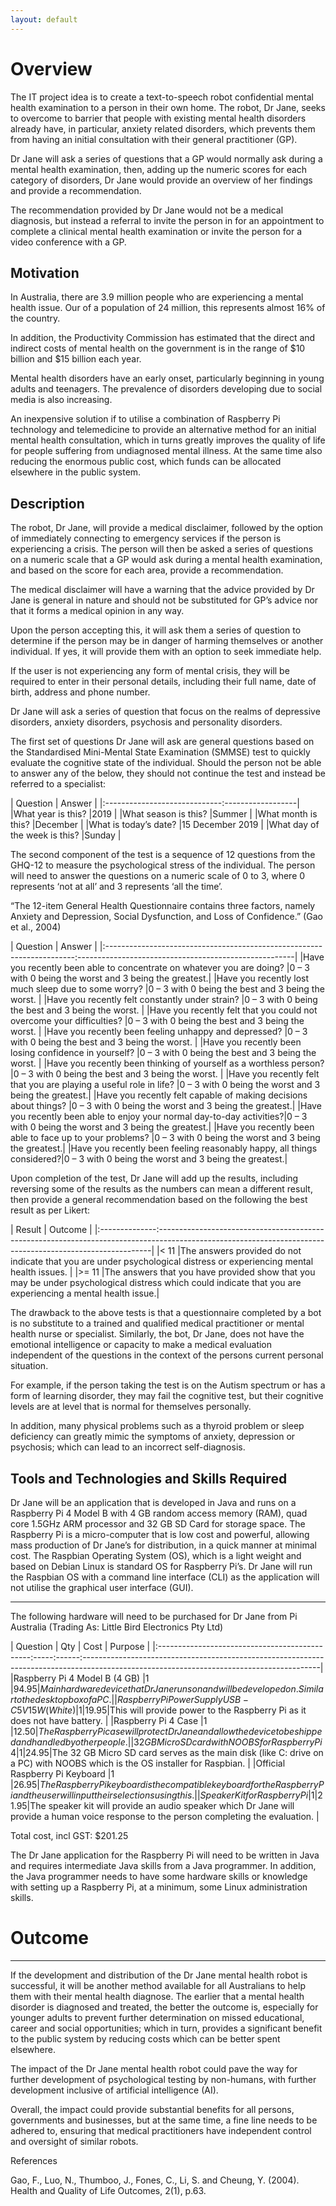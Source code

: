 ```yaml
---
layout: default
---
```


# Overview

The IT project idea is to create a text-to-speech robot confidential mental health examination to a person in their own home. The robot, Dr Jane, seeks to overcome to barrier that people with existing mental health disorders already have, in particular, anxiety related disorders, which prevents them from having an initial consultation with their general practitioner (GP).

Dr Jane will ask a series of questions that a GP would normally ask during a mental health examination, then, adding up the numeric scores for each category of disorders, Dr Jane would provide an overview of her findings and provide a recommendation.

The recommendation provided by Dr Jane would not be a medical diagnosis, but instead a referral to invite the person in for an appointment to complete a clinical mental health examination or invite the person for a video conference with a GP.

## Motivation

In Australia, there are 3.9 million people who are experiencing a mental health issue. Our of a population of 24 million, this represents almost 16% of the country.

In addition, the Productivity Commission has estimated that the direct and indirect costs of mental health on the government is in the range of $10 billion and $15 billion each year.

Mental health disorders have an early onset, particularly beginning in young adults and teenagers. The prevalence of disorders developing due to social media is also increasing. 

An inexpensive solution if to utilise a combination of Raspberry Pi technology and telemedicine to provide an alternative method for an initial mental health consultation, which in turns greatly improves the quality of life for people suffering from undiagnosed mental illness. At the same time also reducing the enormous public cost, which funds can be allocated elsewhere in the public system.

## Description

The robot, Dr Jane, will provide a medical disclaimer, followed by the option of immediately connecting to emergency services if the person is experiencing a crisis. The person will then be asked a series of questions on a numeric scale that a GP would ask during a mental health examination, and based on the score for each area, provide a recommendation.

The medical disclaimer will have a warning that the advice provided by Dr Jane is general in nature and should not be substituted for GP’s advice nor that it forms a medical opinion in any way.

Upon the person accepting this, it will ask them a series of question to determine if the person may be in danger of harming themselves or another individual. If yes, it will provide them with an option to seek immediate help.

If the user is not experiencing any form of mental crisis, they will be required to enter in their personal details, including their full name, date of birth, address and phone number.

Dr Jane will ask a series of question that focus on the realms of depressive disorders, anxiety disorders, psychosis and personality disorders. 

The first set of questions Dr Jane will ask are general questions based on the Standardised Mini-Mental State Examination (SMMSE) test to quickly evaluate the cognitive state of the individual. Should the person not be able to answer any of the below, they should not continue the test and instead be referred to a specialist:

| Question	                   | Answer            |
|:-----------------------------:------------------|
|What year is this?	           |2019              |
|What season is this?	       |Summer            |
|What month is this?	       |December          |
|What is today’s date?	       |15 December 2019  |
|What day of the week is this? |Sunday            |

The second component of the test is a sequence of 12 questions from the GHQ-12 to measure the psychological stress of the individual. The person will need to answer the questions on a numeric scale of 0 to 3, where 0 represents ‘not at all’ and 3 represents ‘all the time’.

“The 12-item General Health Questionnaire contains three factors, namely Anxiety and Depression, Social Dysfunction, and Loss of Confidence.” (Gao et al., 2004)

| Question	                                                            | Answer                                               |
|:----------------------------------------------------------------------:------------------------------------------------------|
|Have you recently been able to concentrate on whatever you are doing?	|0 – 3 with 0 being the worst and 3 being the greatest.|
|Have you recently lost much sleep due to some worry?                   |0 – 3 with 0 being the best and 3 being the worst.    |
|Have you recently felt constantly under strain?	                    |0 – 3 with 0 being the best and 3 being the worst.    |
|Have you recently felt that you could not overcome your difficulties?  |0 – 3 with 0 being the best and 3 being the worst.    |
|Have you recently been feeling unhappy and depressed?                  |0 – 3 with 0 being the best and 3 being the worst.    |
|Have you recently been losing confidence in yourself?	                |0 – 3 with 0 being the best and 3 being the worst.    |
|Have you recently been thinking of yourself as a worthless person?	    |0 – 3 with 0 being the best and 3 being the worst.    |
|Have you recently felt that you are playing a useful role in life?	    |0 – 3 with 0 being the worst and 3 being the greatest.|
|Have you recently felt capable of making decisions about things?       |0 – 3 with 0 being the worst and 3 being the greatest.|
|Have you recently been able to enjoy your normal day-to-day activities?|0 – 3 with 0 being the worst and 3 being the greatest.|
|Have you recently been able to face up to your problems?	            |0 – 3 with 0 being the worst and 3 being the greatest.|
|Have you recently been feeling reasonably happy, all things considered?|0 – 3 with 0 being the worst and 3 being the greatest.|


Upon completion of the test, Dr Jane will add up the results, including reversing some of the results as the numbers can mean a different result, then provide a general recommendation based on the following the best result as per Likert:


| Result        | Outcome                                                                                                                                                  |
|:--------------:----------------------------------------------------------------------------------------------------------------------------------------------------------|
|< 11       	|The answers provided do not indicate that you are under psychological distress or experiencing mental health issues.                                      |
|>= 11          |The answers that you have provided show that you may be under psychological distress which could indicate that you are experiencing a mental health issue.|

The drawback to the above tests is that a questionnaire completed by a bot is no substitute to a trained and qualified medical practitioner or mental health nurse or specialist. Similarly, the bot, Dr Jane, does not have the emotional intelligence or capacity to make a medical evaluation independent of the questions in the context of the persons current personal situation.

For example, if the person taking the test is on the Autism spectrum or has a form of learning disorder, they may fail the cognitive test, but their cognitive levels are at level that is normal for themselves personally.

In addition, many physical problems such as a thyroid problem or sleep deficiency can greatly mimic the symptoms of anxiety, depression or psychosis; which can lead to an incorrect self-diagnosis.

## Tools and Technologies and Skills Required

Dr Jane will be an application that is developed in Java and runs on a Raspberry Pi 4 Model B with 4 GB random access memory (RAM), quad core 1.5GHz ARM processor and 32 GB SD Card for storage space. The Raspberry Pi is a micro-computer that is low cost and powerful, allowing mass production of Dr Jane’s for distribution, in a quick manner at minimal cost. The Raspbian Operating System (OS), which is a light weight and based on Debian Linux is standard OS for Raspberry Pi’s. Dr Jane will run the Raspbian OS with a command line interface (CLI) as the application will not utilise the graphical user interface (GUI).

* * *

The following hardware will need to be purchased for Dr Jane from Pi Australia (Trading As: Little Bird Electronics Pty Ltd)

| Question	                                    | Qty | Cost | Purpose                                                                                                                                 |
|:----------------------------------------------:-----:------:-----------------------------------------------------------------------------------------------------------------------------------------|
|Raspberry Pi 4 Model B (4 GB)	                |1    |$94.95|Main hardware device that Dr Jane runs on and will be developed on. Similar to the desktop box of a PC.                                  |
|Raspberry Pi Power Supply USB-C 5V 15W (White) |1    |$19.95|This will provide power to the Raspberry Pi as it does not have battery.                                                                 |
|Raspberry Pi 4 Case	                        |1    |$12.50|The Raspberry Pi case will protect Dr Jane and allow the device to be shipped and handled by other people.                               |
|32GB MicroSD card with NOOBS for Raspberry Pi 4|1    |$24.95|The 32 GB Micro SD card serves as the main disk (like C: drive on a PC) with NOOBS which is the OS installer for Raspbian.               |
|Official Raspberry Pi Keyboard                 |1    |$26.95|The Raspberry Pi keyboard is the compatible keyboard for the Raspberry Pi and the user will input their selections using this.           |
|Speaker Kit for Raspberry Pi	                |1    |$21.95|The speaker kit will provide an audio speaker which Dr Jane will provide a human voice response to the person completing the evaluation. |


Total cost, incl GST: $201.25

The Dr Jane application for the Raspberry Pi will need to be written in Java and requires intermediate Java skills from a Java programmer. In addition, the Java programmer needs to have some hardware skills or knowledge with setting up a Raspberry Pi, at a minimum, some Linux administration skills.

# Outcome
* * *

If the development and distribution of the Dr Jane mental health robot is successful, it will be another method available for all Australians to help them with their mental health diagnose. The earlier that a mental health disorder is diagnosed and treated, the better the outcome is, especially for younger adults to prevent further determination on missed educational, career and social opportunities; which in turn, provides a significant benefit to the public system by reducing costs which can be better spent elsewhere.

The impact of the Dr Jane mental health robot could pave the way for further development of psychological testing by non-humans, with further development inclusive of artificial intelligence (AI).

Overall, the impact could provide substantial benefits for all persons, governments and businesses, but at the same time, a fine line needs to be adhered to, ensuring that medical practitioners have independent control and oversight of similar robots.

References

Gao, F., Luo, N., Thumboo, J., Fones, C., Li, S. and Cheung, Y. (2004). Health and Quality of Life Outcomes, 2(1), p.63.